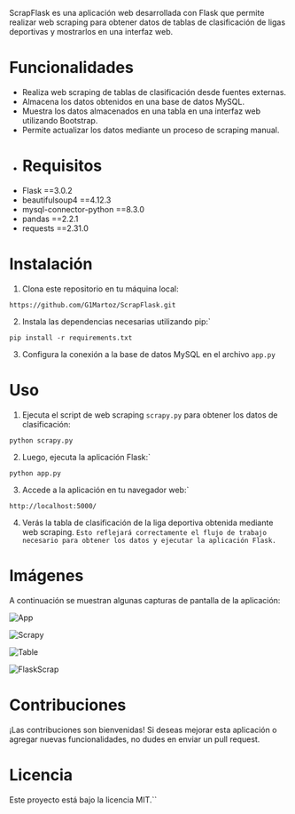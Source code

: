 ScrapFlask es una aplicación web desarrollada con Flask que permite realizar web scraping para obtener datos de tablas de clasificación de ligas deportivas y mostrarlos en una interfaz web.
# Funcionalidades
- Realiza web scraping de tablas de clasificación desde fuentes externas. 
- Almacena los datos obtenidos en una base de datos MySQL.
- Muestra los datos almacenados en una tabla en una interfaz web utilizando Bootstrap.
- Permite actualizar los datos mediante un proceso de scraping manual.
- # Requisitos
- Flask ==3.0.2
- beautifulsoup4 ==4.12.3
- mysql-connector-python ==8.3.0
- pandas ==2.2.1
- requests ==2.31.0

# Instalación

1. Clona este repositorio en tu máquina local:

```
https://github.com/G1Martoz/ScrapFlask.git
```

2. Instala las dependencias necesarias utilizando pip:`

```
pip install -r requirements.txt
```

3. Configura la conexión a la base de datos MySQL en el archivo `app.py`
 
# Uso

1. Ejecuta el script de web scraping `scrapy.py` para obtener los datos de clasificación:

```
python scrapy.py
```

2. Luego, ejecuta la aplicación Flask:`

```
python app.py
```

3. Accede a la aplicación en tu navegador web:`

```
http://localhost:5000/
```

4. Verás la tabla de clasificación de la liga deportiva obtenida mediante web scraping.  `Esto reflejará correctamente el flujo de trabajo necesario para obtener los datos y ejecutar la aplicación Flask.`  
# Imágenes
A continuación se muestran algunas capturas de pantalla de la aplicación:

![App](https://github.com/G1Martoz/ScrapFlask/assets/112987882/2d937476-a813-4919-b5ec-479e98cf053d)


![Scrapy](https://github.com/G1Martoz/ScrapFlask/assets/112987882/ba248a40-c90c-46ec-82ba-d703ecb8d0c8)

![Table](https://github.com/G1Martoz/ScrapFlask/assets/112987882/5b52c43d-5f84-4714-9658-2efba1d77f69)

![FlaskScrap](https://github.com/G1Martoz/ScrapFlask/assets/112987882/adbbe992-490c-459b-96e3-856cd3a244e5)

# Contribuciones
¡Las contribuciones son bienvenidas! Si deseas mejorar esta aplicación o agregar nuevas funcionalidades, no dudes en enviar un pull request.  
# Licencia
Este proyecto está bajo la licencia MIT.``
